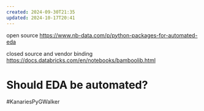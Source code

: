 ```yaml
---
created: 2024-09-30T21:35
updated: 2024-10-17T20:41
---
```


open source
https://www.nb-data.com/p/python-packages-for-automated-eda

closed source and vendor binding 
https://docs.databricks.com/en/notebooks/bamboolib.html

# Should EDA be automated?

#KanariesPyGWalker 
